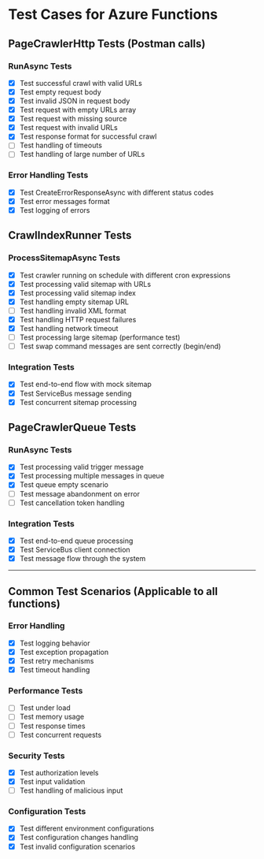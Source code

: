 # Test Cases for Azure Functions

## PageCrawlerHttp Tests (Postman calls)

### RunAsync Tests

- [x] Test successful crawl with valid URLs
- [x] Test empty request body
- [x] Test invalid JSON in request body
- [x] Test request with empty URLs array
- [x] Test request with missing source
- [x] Test request with invalid URLs
- [x] Test response format for successful crawl
- [ ] Test handling of timeouts
- [ ] Test handling of large number of URLs

### Error Handling Tests

- [x] Test CreateErrorResponseAsync with different status codes
- [x] Test error messages format
- [x] Test logging of errors

## CrawlIndexRunner Tests

### ProcessSitemapAsync Tests

- [x] Test crawler running on schedule with different cron expressions
- [x] Test processing valid sitemap with URLs
- [x] Test processing valid sitemap index
- [x] Test handling empty sitemap URL
- [ ] Test handling invalid XML format
- [x] Test handling HTTP request failures
- [x] Test handling network timeout
- [ ] Test processing large sitemap (performance test)
- [ ] Test swap command messages are sent correctly (begin/end)

### Integration Tests

- [x] Test end-to-end flow with mock sitemap
- [x] Test ServiceBus message sending
- [x] Test concurrent sitemap processing

## PageCrawlerQueue Tests

### RunAsync Tests

- [x] Test processing valid trigger message
- [x] Test processing multiple messages in queue
- [x] Test queue empty scenario
- [ ] Test message abandonment on error
- [ ] Test cancellation token handling

### Integration Tests

- [x] Test end-to-end queue processing
- [x] Test ServiceBus client connection
- [x] Test message flow through the system

---

## Common Test Scenarios (Applicable to all functions)

### Error Handling

- [x] Test logging behavior
- [x] Test exception propagation
- [x] Test retry mechanisms
- [x] Test timeout handling

### Performance Tests

- [ ] Test under load
- [ ] Test memory usage
- [ ] Test response times
- [ ] Test concurrent requests

### Security Tests

- [x] Test authorization levels
- [x] Test input validation
- [ ] Test handling of malicious input

### Configuration Tests

- [x] Test different environment configurations
- [x] Test configuration changes handling
- [x] Test invalid configuration scenarios
